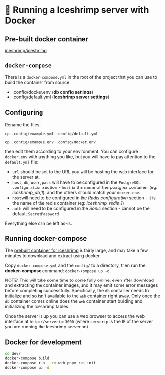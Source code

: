 # 🐳 Running a Iceshrimp server with Docker

## Pre-built docker container
[iceshrimp/iceshrimp](iceshrimp.dev/iceshrimp/iceshrimp)

## `docker-compose`

There is a `docker-compose.yml` in the root of the project that you can use to build the container from source

- .config/docker.env (**db config settings**)
- .config/default.yml (**Iceshrimp server settings**)

## Configuring

Rename the files:

`cp .config/example.yml .config/default.yml`

`cp .config/example.env .config/docker.env`

then edit them according to your environment.
You can configure `docker.env` with anything you like, but you will have to pay attention to the `default.yml` file:
- `url` should be set to the URL you will be hosting the web interface for the server at.
- `host`, `db`, `user`, `pass` will have to be configured in the `PostgreSQL configuration` section - `host` is the name of the postgres container (eg: *iceshrimp_db_1*), and the others should match your `docker.env`.
- `host`will need to be configured in the *Redis configuration* section - it is the name of the redis container (eg: *iceshrimp_redis_1*)
- `auth` will need to be configured in the *Sonic* section - cannot be the default `SecretPassword`

Everything else can be left as-is.

## Running docker-compose

The [prebuilt container for iceshrimp](https://iceshrimp.dev/iceshrimp/-/packages/container/iceshrimp/latest) is fairly large, and may take a few minutes to download and extract using docker.

Copy `docker-compose.yml` and the `config/` to a directory, then run the **docker-compose** command:
`docker-compose up -d`.

NOTE: This will take some time to come fully online, even after download and extracting the container images, and it may emit some error messages before completing successfully. Specifically, the `db` container needs to initialize and so isn't available to the `web` container right away. Only once the `db` container comes online does the `web` container start building and initializing the Iceshrimp tables.

Once the server is up you can use a web browser to access the web interface at `http://serverip:3000` (where `serverip` is the IP of the server you are running the Iceshrimp server on).

## Docker for development

```sh
cd dev/
docker-compose build
docker-compose run --rm web pnpm run init
docker-compose up -d
```
